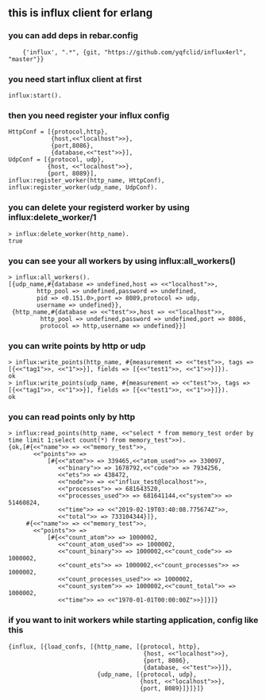 ## this is influx client for erlang

### you can add deps in rebar.config
```
    {'influx', ".*", {git, "https://github.com/yqfclid/influx4erl", "master"}}
```

### you need start influx client at first
```
influx:start().
```

### then you need register your influx config
```
HttpConf = [{protocol,http},
            {host,<<"localhost">>},
            {port,8086},
            {database,<<"test">>}],
UdpConf = [{protocol, udp},
           {host, <<"localhost">>},
           {port, 8089}],
influx:register_worker(http_name, HttpConf),
influx:register_worker(udp_name, UdpConf).
```


### you can delete your registerd worker by using influx:delete_worker/1
```
> influx:delete_worker(http_name).
true
```

### you can see your all workers by using influx:all_workers()
```
> influx:all_workers().
[{udp_name,#{database => undefined,host => <<"localhost">>,
        http_pool => undefined,password => undefined,
        pid => <0.151.0>,port => 8089,protocol => udp,
        username => undefined}},
 {http_name,#{database => <<"test">>,host => <<"localhost">>,
         http_pool => undefined,password => undefined,port => 8086,
         protocol => http,username => undefined}}]
```

### you can write points by http or udp
```
> influx:write_points(http_name, #{measurement => <<"test">>, tags => [{<<"tag1">>, <<"1">>}], fields => [{<<"test1">>, <<"1">>}]}).     
ok
> influx:write_points(udp_name, #{measurement => <<"test">>, tags => [{<<"tag1">>, <<"1">>}], fields => [{<<"test1">>, <<"1">>}]}). 
ok
```

### you can read points only by http
```
> influx:read_points(http_name, <<"select * from memory_test order by time limit 1;select count(*) from memory_test">>).
{ok,[#{<<"name">> => <<"memory_test">>,
       <<"points">> =>
           [#{<<"atom">> => 339465,<<"atom_used">> => 330097,
              <<"binary">> => 1678792,<<"code">> => 7934256,
              <<"ets">> => 438472,
              <<"node">> => <<"influx_test@localhost">>,
              <<"processes">> => 681643520,
              <<"processes_used">> => 681641144,<<"system">> => 51460824,
              <<"time">> => <<"2019-02-19T03:40:08.775674Z">>,
              <<"total">> => 733104344}]},
     #{<<"name">> => <<"memory_test">>,
       <<"points">> =>
           [#{<<"count_atom">> => 1000002,
              <<"count_atom_used">> => 1000002,
              <<"count_binary">> => 1000002,<<"count_code">> => 1000002,
              <<"count_ets">> => 1000002,<<"count_processes">> => 1000002,
              <<"count_processes_used">> => 1000002,
              <<"count_system">> => 1000002,<<"count_total">> => 1000002,
              <<"time">> => <<"1970-01-01T00:00:00Z">>}]}]}
```

### if you want to init workers while starting application, config like this
```
{influx, [{load_confs, [{http_name, [{protocol, http},
                                      {host, <<"localhost">>},
                                      {port, 8086},
                                      {database, <<"test">>}]},
                         {udp_name, [{protocol, udp},
                                     {host, <<"localhost">>},
                                     {port, 8089}]}]}]}
```